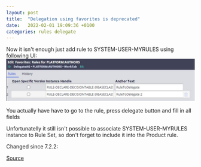 ```yaml
---
layout: post
title:  "Delegation using favorites is deprecated"
date:   2022-02-01 19:09:36 +0100
categories: rules delegate
---
```

Now it isn't enough just add rule to SYSTEM-USER-MYRULES using following UI:
![Delegation Favorites](/assets/delegation-favorites.png)


You actually have have to go to the rule, press delegate button and fill in all fields

Unfortunatelly it still isn't possible to associate SYSTEM-USER-MYRULES instance to Rule Set, so don't forget to include it into the Product rule.

Changed since 7.2.2:

[Source](https://collaborate.pega.com/question/add-favorite-vs-delegate)